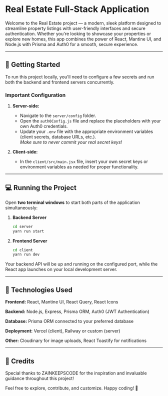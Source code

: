 # Real Estate Full-Stack Application

Welcome to the Real Estate project — a modern, sleek platform designed to streamline property listings with user-friendly interfaces and secure authentication. Whether you're looking to showcase your properties or explore new homes, this app combines the power of React, Mantine UI, and Node.js with Prisma and Auth0 for a smooth, secure experience.

---

## 🚀 Getting Started

To run this project locally, you'll need to configure a few secrets and run both the backend and frontend servers concurrently.

### Important Configuration

1. **Server-side:**

   - Navigate to the `server/config` folder.
   - Open the `auth0Config.js` file and replace the placeholders with your own Auth0 credentials.
   - Update your `.env` file with the appropriate environment variables (client secrets, database URLs, etc.).  
   *Make sure to never commit your real secret keys!*

2. **Client-side:**

   - In the `client/src/main.jsx` file, insert your own secret keys or environment variables as needed for proper functionality.

---

## 💻 Running the Project

Open **two terminal windows** to start both parts of the application simultaneously:

1. **Backend Server**

   ```bash
   cd server
   yarn run start
   
2. **Frontend Server**

   ```bash
   cd client
   yarn run dev

Your backend API will be up and running on the configured port, while the React app launches on your local development server.


---

## 🔧 Technologies Used 

**Frontend:** React, Mantine UI, React Query, React Icons

**Backend:** Node.js, Express, Prisma ORM, Auth0 (JWT Authentication)

**Database:** Prisma ORM connected to your preferred database

**Deployment:** Vercel (client), Railway or custom (server)

**Other:** Cloudinary for image uploads, React Toastify for notifications

---

## 🙏 Credits
Special thanks to ZAINKEEPSCODE for the inspiration and invaluable guidance throughout this project!

Feel free to explore, contribute, and customize. Happy coding! 🚀

